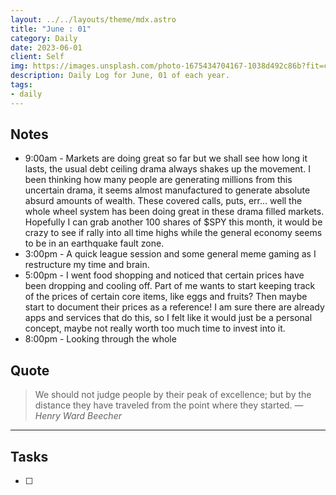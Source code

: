 ```yaml
---
layout: ../../layouts/theme/mdx.astro
title: "June : 01"
category: Daily
date: 2023-06-01
client: Self
img: https://images.unsplash.com/photo-1675434704167-1038d492c86b?fit=crop&q=85&w=1400&h=700
description: Daily Log for June, 01 of each year.
tags:
- daily
---
```


## Notes

- 9:00am - Markets are doing great so far but we shall see how long it lasts, the usual debt ceiling drama always shakes up the movement. I been thinking how many people are generating millions from this uncertain drama, it seems almost manufactured to generate absolute absurd amounts of wealth. These covered calls, puts, err... well the whole wheel system has been doing great in these drama filled markets. Hopefully I can grab another 100 shares of $SPY this month, it would be crazy to see if rally into all time highs while the general economy seems to be in an earthquake fault zone.
- 3:00pm - A quick league session and some general meme gaming as I restructure my time and brain. 
- 5:00pm - I went food shopping and noticed that certain prices have been dropping and cooling off. Part of me wants to start keeping track of the prices of certain core items, like eggs and fruits? Then maybe start to document their prices as a reference! I am sure there are already apps and services that do this, so I felt like it would just be a personal concept, maybe not really worth too much time to invest into it. 
- 8:00pm - Looking through the whole

## Quote

> We should not judge people by their peak of excellence; but by the distance they have traveled from the point where they started.
> — <cite>Henry Ward Beecher</cite>

---

## Tasks

- [ ]